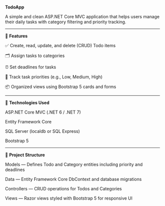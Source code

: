 **TodoApp**

A simple and clean ASP.NET Core MVC application that helps users manage their daily tasks with category filtering and priority tracking.

---
📌 **Features**

✅ Create, read, update, and delete (CRUD) Todo items

🗂️ Assign tasks to categories

⏰ Set deadlines for tasks

🎯 Track task priorities (e.g., Low, Medium, High)

📦 Organized views using Bootstrap 5 cards and forms

---
🚀 **Technologies Used**

ASP.NET Core MVC (.NET 6 / .NET 7)

Entity Framework Core

SQL Server (localdb or SQL Express)

Bootstrap 5

---
📁 **Project Structure**

Models — Defines Todo and Category entities including priority and deadlines

Data — Entity Framework Core DbContext and database migrations

Controllers — CRUD operations for Todos and Categories

Views — Razor views styled with Bootstrap 5 for responsive UI
